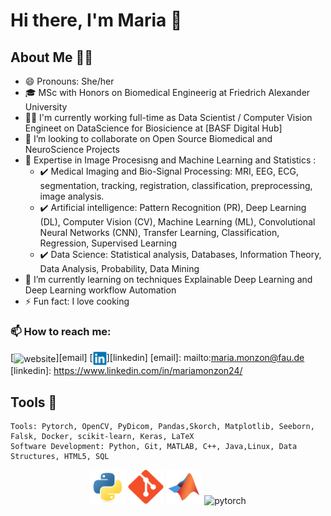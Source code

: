 # Hi there, I'm Maria 👋

<!--
**Mm24/mm24** is a ✨ _special_ ✨ repository because its `README.md` (this file) appears on your GitHub profile.

Here are some ideas to get you started:

- 🔭 I’m currently working on ...

- 🤔 I’m looking for help with ...
- 💬 Ask me about ...

-->

## About Me  👩‍🎓
- 😄 Pronouns: She/her
- 🎓  MSc with Honors on Biomedical Engineerig at Friedrich Alexander University 
- 👨‍💻 I'm currently working full-time as Data Scientist / Computer Vision Engineet on DataScience for Biosicience at [BASF Digital Hub]
- 👯 I’m looking to collaborate on Open Source Biomedical and NeuroScience Projects
- 🧠 Expertise in Image Procesisng and Machine Learning and Statistics : 
    - ✔️ Medical Imaging and Bio-Signal Processing: MRI, EEG, ECG, segmentation, tracking, registration, classification, preprocessing, image analysis.
    - ✔️ Artificial intelligence: Pattern Recognition (PR), Deep Learning (DL), Computer Vision (CV), Machine Learning (ML), Convolutional Neural Networks (CNN), Transfer Learning, Classification, Regression, Supervised Learning
    - ✔️ Data Science: Statistical analysis, Databases, Information Theory, Data Analysis, Probability, Data Mining
- 🌱 I’m currently learning on techniques Explainable Deep Learning and Deep Learning workflow Automation
- ⚡ Fun fact: I love cooking


### 📫  How to reach me: 

[<img align="center" alt="website" width="22px" src="https://cdn.jsdelivr.net/npm/simple-icons@3.13.0/icons/gmail.svg" />][email] 
[<img align="center" alt="LinkedIn" width="22px" src="https://github.com/devicons/devicon/blob/master/icons/linkedin/linkedin-original.svg" />][linkedin]
[email]: mailto:maria.monzon@fau.de
[linkedin]: https://www.linkedin.com/in/mariamonzon24/


##  Tools 🔧 
    Tools: Pytorch, OpenCV, PyDicom, Pandas,Skorch, Matplotlib, Seeborn, Falsk, Docker, scikit-learn, Keras, LaTeX
    Software Development: Python, Git, MATLAB, C++, Java,Linux, Data Structures, HTML5, SQL

<div>
<p align="center">
<img src="https://github.com/devicons/devicon/blob/master/icons/python/python-original.svg" alt="python" width="57" height="55"/>
<img src="https://github.com/devicons/devicon/blob/master/icons/git/git-original.svg" alt="git" width="57" height="55"/>
<img src="https://github.com/devicons/devicon/blob/master/icons/matlab/matlab-original.svg" alt="matlab" width="57" height="55"/>   
<img src="https://pytorch.org/assets/images/pytorch-logo.png" alt="pytorch" width="70" height="70"/>
